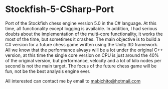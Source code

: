 Stockfish-5-CSharp-Port
=====================

Port of the Stockfish chess engine version 5.0 in the C# language. At this time, all functionality except logging is available. In addition, I had serious doubts about the implementation of the multi-core functionality, it works the most of the time, but sometimes it crashes.
The main objective is to build a C# version for a future chess game written using the Unity 3D framework. All we know that the performance always will be a lot under the original C++ version, at this time the single core version on CPU is just around the 40% of the original version, but performance, velocity and a lot of kilo nodes per second is not the main target. The focus of the future chess game will be fun, not be the best analysis engine ever.

All interested can contact me by email to mabichito@hotmail.com
